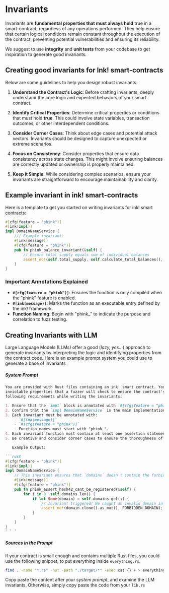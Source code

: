 # Invariants

Invariants are **fundamental properties that must always hold** true in a smart-contract, regardless of any operations
performed. They help ensure that certain logical conditions remain constant throughout the
execution of the contract, preventing potential vulnerabilities and ensuring its reliability.

We suggest to use **integrity** and **unit tests** from your codebase to get inspiration to generate good invariants.

## Creating good invariants for Ink! smart-contracts

Below are some guidelines to help you design robust invariants:

1. **Understand the Contract's Logic**: Before crafting invariants, deeply understand the core logic and expected
   behaviors of your smart contract.

2. **Identify Critical Properties**: Determine critical properties or conditions that must hold **true**. This could
   involve
   state variables, transaction outcomes, or other interdependent conditions.

3. **Consider Corner Cases**: Think about edge cases and potential attack vectors. Invariants should be designed to
   capture unexpected or extreme scenarios.

4. **Focus on Consistency**: Consider properties that ensure data consistency across state changes. This might involve
   ensuring balances are correctly updated or ownership is properly maintained.

5. **Keep it Simple**: While considering complex scenarios, ensure your invariants are straightforward to encourage
   maintainability and clarity.

## Example invariant in ink! smart-contracts

Here is a template to get you started on writing invariants for ink! smart contracts:

```rust
#[cfg(feature = "phink")]
#[ink(impl)]
impl DomainNameService {
    /// Example invariant:
    #[ink(message)]
    #[cfg(feature = "phink")]
    pub fn phink_balance_invariant(&self) {
        // Ensure total supply equals sum of individual balances
        assert_eq!(self.total_supply, self.calculate_total_balances(), "Balance invariant violated!");
    }
}
```

### Important Annotations Explained

- **`#[cfg(feature = "phink")]`**: Ensures the function is only compiled when the "phink" feature is enabled.
- **`#[ink(message)]`**: Marks the function as an executable entry defined by the ink! framework.
- **Function Naming**: Begin with "phink_" to indicate the purpose and correlation to fuzz testing.

## Creating Invariants with LLM

Large Language Models (LLMs) offer a good (_lazy, yes..._) approach to generate invariants by interpreting the logic and
identifying properties from the contract code. Here is an example prompt system you could use to generate a base of
invariants

##### System Prompt

```markdown
You are provided with Rust files containing an ink! smart contract. Your task is to generate invariants, which are
inviolable properties that a fuzzer will check to ensure the contract's quality and correctness. Please adhere to the
following requirements while writing the invariants:

1. Ensure that the `impl` block is annotated with `#[cfg(feature = "phink")] #[ink(impl)]`.
2. Confirm that the `impl DomainNameService` is the main implementation block of the contract.
3. Each invariant must be annotated with:
    - `#[ink(message)]`
    - `#[cfg(feature = "phink")]`
    - Function names must start with "phink_".
4. Each invariant function must contain at least one assertion statement, such as `assert`, `assert_ne`, `panic`, etc.
5. Be creative and consider corner cases to ensure the thoroughness of the invariants.

   Example Output:

```rust
#[cfg(feature = "phink")]
#[ink(impl)]
impl DomainNameService {
    // This invariant ensures that `domains` doesn't contain the forbidden domain that nobody should register 
    #[ink(message)]
    #[cfg(feature = "phink")]
    pub fn phink_assert_hash42_cant_be_registered(&self) {
        for i in 0..self.domains.len() {
            if let Some(domain) = self.domains.get(i) {
                // Invariant triggered! We caught an invalid domain in the storage...
                assert_ne!(domain.clone().as_mut(), FORBIDDEN_DOMAIN);
            }
        }
    }
}
` ` `
```

##### Sources in the Prompt

If your contract is small enough and contains multiple Rust files, you could use the following snippet, to put
everything inside `everything.rs`.

```sh
find . -name "*.rs" -not -path "./target/*" -exec cat {} + > everything.rs
``` 

Copy paste the content after your _system prompt_, and examine the LLM invariants. Otherwise, simply copy paste the code
from your `lib.rs`